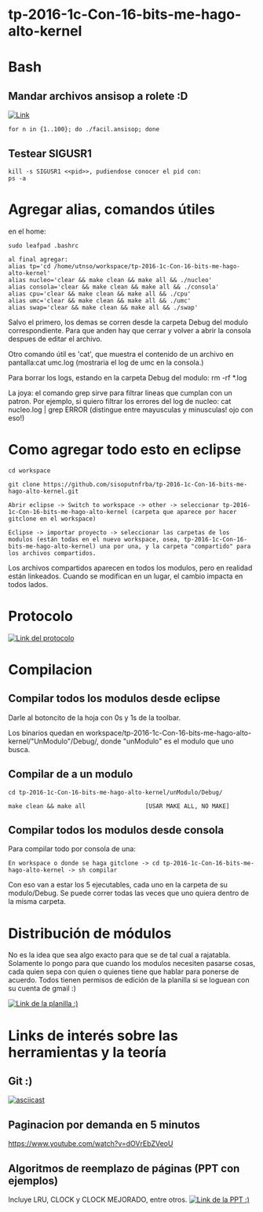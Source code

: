 # tp-2016-1c-Con-16-bits-me-hago-alto-kernel

# Bash
## Mandar archivos ansisop a rolete :D
[![Link](https://github.com/sisoputnfrba/tp-2016-1c-Con-16-bits-me-hago-alto-kernel/wiki/Mandar-archivos-a-lo-loco)](https://github.com/sisoputnfrba/tp-2016-1c-Con-16-bits-me-hago-alto-kernel/wiki/Mandar-archivos-a-lo-loco)

    for n in {1..100}; do ./facil.ansisop; done
    
## Testear SIGUSR1

    kill -s SIGUSR1 <<pid>>, pudiendose conocer el pid con:
    ps -a

# Agregar alias, comandos útiles
en el home:

    sudo leafpad .bashrc

    al final agregar:
    alias tp='cd /home/utnso/workspace/tp-2016-1c-Con-16-bits-me-hago-alto-kernel'
    alias nucleo='clear && make clean && make all && ./nucleo'
    alias consola='clear && make clean && make all && ./consola'
    alias cpu='clear && make clean && make all && ./cpu'
    alias umc='clear && make clean && make all && ./umc'
    alias swap='clear && make clean && make all && ./swap'
Salvo el primero, los demas se corren desde la carpeta Debug del modulo correspondiente. Para que anden hay que cerrar y volver a abrir la consola despues de editar el archivo.

Otro comando útil es 'cat', que muestra el contenido de un archivo en pantalla:cat umc.log (mostraria el log de umc en la consola.)

Para borrar los logs, estando en la carpeta Debug del modulo: rm -rf *.log

La joya: el comando grep sirve para filtrar lineas que cumplan con un patron. Por ejemplo, si quiero filtrar los errores del log de nucleo: cat nucleo.log | grep ERROR    (distingue entre mayusculas y minusculas! ojo con eso!)

# Como agregar todo esto en eclipse

    cd workspace

    git clone https://github.com/sisoputnfrba/tp-2016-1c-Con-16-bits-me-hago-alto-kernel.git

    Abrir eclipse -> Switch to workspace -> other -> seleccionar tp-2016-1c-Con-16-bits-me-hago-alto-kernel (carpeta que aparece por hacer gitclone en el workspace)

    Eclipse -> importar proyecto -> seleccionar las carpetas de los modulos (están todas en el nuevo workspace, osea, tp-2016-1c-Con-16-bits-me-hago-alto-kernel) una por una, y la carpeta "compartido" para los archivos compartidos.

Los archivos compartidos aparecen en todos los modulos, pero en realidad están linkeados. Cuando se modifican en un lugar, el cambio impacta en todos lados.

# Protocolo
[![Link del protocolo](https://github.com/sisoputnfrba/tp-2016-1c-Con-16-bits-me-hago-alto-kernel/wiki/Protocolo)](https://github.com/sisoputnfrba/tp-2016-1c-Con-16-bits-me-hago-alto-kernel/wiki/Protocolo)


# Compilacion

## Compilar todos los modulos desde eclipse
Darle al botoncito de la hoja con 0s y 1s de la toolbar.

Los binarios quedan en workspace/tp-2016-1c-Con-16-bits-me-hago-alto-kernel/"UnModulo"/Debug/, donde "unModulo" es el modulo que uno busca.


## Compilar de a un modulo

    cd tp-2016-1c-Con-16-bits-me-hago-alto-kernel/unModulo/Debug/

    make clean && make all                 [USAR MAKE ALL, NO MAKE]


## Compilar todos los modulos desde consola
Para compilar todo por consola de una:

    En workspace o donde se haga gitclone -> cd tp-2016-1c-Con-16-bits-me-hago-alto-kernel -> sh compilar

Con eso van a estar los 5 ejecutables, cada uno en la carpeta de su modulo/Debug. Se puede correr todas las veces que uno quiera dentro de la misma carpeta.


# Distribución de módulos
No es la idea que sea algo exacto para que se de tal cual a rajatabla. Solamente lo pongo para que cuando los modulos necesiten pasarse cosas, cada quien sepa con quien o quienes tiene que hablar para ponerse de acuerdo. Todos tienen permisos de edición de la planilla si se loguean con su cuenta de gmail :)

[![Link de la planilla :)](https://docs.google.com/spreadsheets/d/1_3iUmtMuKK-n50n-ggTaDyBi7pzAeRoAmYej9HYjF7k/edit#gid=0)](https://docs.google.com/spreadsheets/d/1_3iUmtMuKK-n50n-ggTaDyBi7pzAeRoAmYej9HYjF7k/edit#gid=0)


# Links de interés sobre las herramientas y la teoría

## Git :)
[![asciicast](https://lh3.googleusercontent.com/-H6xZCx4HCeE/TqqR8Tp_5QI/AAAAAAAAe0w/5rpSC6gDi4A/w1565-h1124/EntendiendoGIT.png)](https://lh3.googleusercontent.com/-H6xZCx4HCeE/TqqR8Tp_5QI/AAAAAAAAe0w/5rpSC6gDi4A/w1565-h1124/EntendiendoGIT.png)

## Paginacion por demanda en 5 minutos
https://www.youtube.com/watch?v=dOVrEbZVeoU

## Algoritmos de reemplazo de páginas (PPT con ejemplos)
Incluye LRU, CLOCK y CLOCK MEJORADO, entre otros.
[![Link de la PPT :)](https://drive.google.com/open?id=0B0X0toyFFvk5bzJpRWtEZjVIYVU)](https://drive.google.com/open?id=0B0X0toyFFvk5bzJpRWtEZjVIYVU)
